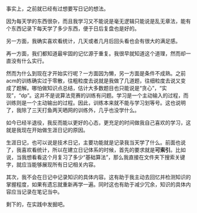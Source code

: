 事实上，之前就已经有过想要写日记的想法。

因为每天学的东西很杂，而且我学习又不能说是毫无逻辑只能说是乱无章法，能有个东西记录下每天学了多少东西，便于日后复盘也是好的。

另一方面，我确实喜欢看统计，几天或者几月后回头看也会有很大的满足感。

再一方面，我们都知道最牢固的记忆源于重复。我很早就知道这个道理，然而却一直没有什么实行。

然而为什么到现在才开始实行呢？一方面因为懒，另一方面是条件不成熟。之前acm的训练确实过于零散，往粗粒度去说就是我做了几道题，往细粒度去说又变成了题解。哪怕做知识点总结，估计大多数题目也只能说是“贪心”，“实现”，“dp”。这并不是说算法竞赛的训练有问题。学习是一个主动输入的过程，而训练则是一个主动输出的过程。因此，训练本来就不能与学习划等号。这也说明了，我除了三天打鱼两天晒网的训练外，几乎也没学什么。

如今已经半退役，我反而能以更好的心态，更充足的时间做我自己喜欢的学习，这就是我现在开始做生涯日记的原因。

生涯日记，也可以说是技术日记，主要功能就是记录我当天学了什么。前面也说了，我喜欢看统计，所以在建立日记体系的时候，首先的要求就是**可索引**。比如说，当我想看看这个月复习了多少“基础算法”，那么我直接在文件夹下搜索关键字，就应当能够展现所有日记相关内容。

其次，我不会在日记中记录知识的具体内容。这有助于我主动去回忆并检测知识的掌握程度，如果有遗忘就重新再学一遍。同时这也有助于减少冗余，知识的具体内容应当记录在笔记当中。

剩下的，在实践中发掘吧。
